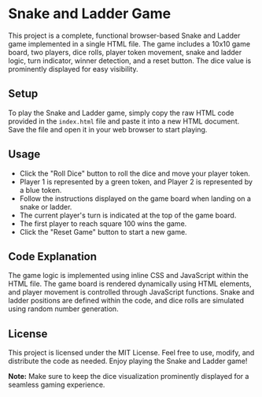 # Snake and Ladder Game

This project is a complete, functional browser-based Snake and Ladder game implemented in a single HTML file. The game includes a 10x10 game board, two players, dice rolls, player token movement, snake and ladder logic, turn indicator, winner detection, and a reset button. The dice value is prominently displayed for easy visibility.

## Setup
To play the Snake and Ladder game, simply copy the raw HTML code provided in the `index.html` file and paste it into a new HTML document. Save the file and open it in your web browser to start playing.

## Usage
- Click the "Roll Dice" button to roll the dice and move your player token.
- Player 1 is represented by a green token, and Player 2 is represented by a blue token.
- Follow the instructions displayed on the game board when landing on a snake or ladder.
- The current player's turn is indicated at the top of the game board.
- The first player to reach square 100 wins the game.
- Click the "Reset Game" button to start a new game.

## Code Explanation
The game logic is implemented using inline CSS and JavaScript within the HTML file. The game board is rendered dynamically using HTML elements, and player movement is controlled through JavaScript functions. Snake and ladder positions are defined within the code, and dice rolls are simulated using random number generation.

## License
This project is licensed under the MIT License. Feel free to use, modify, and distribute the code as needed. Enjoy playing the Snake and Ladder game!

**Note:** Make sure to keep the dice visualization prominently displayed for a seamless gaming experience.